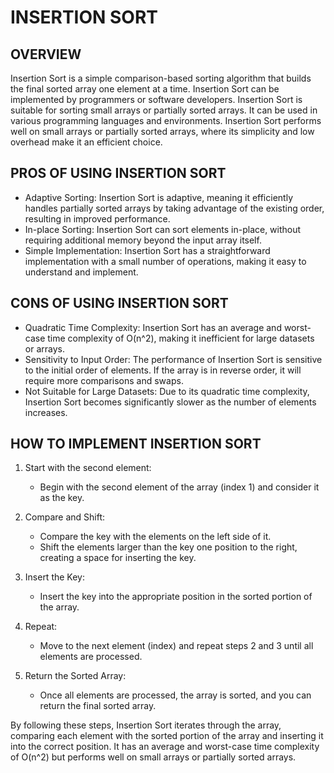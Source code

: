 # INSERTION SORT
## OVERVIEW

Insertion Sort is a simple comparison-based sorting algorithm that builds the final sorted array one element at a time. Insertion Sort can be implemented by programmers or software developers. Insertion Sort is suitable for sorting small arrays or partially sorted arrays. It can be used in various programming languages and environments. Insertion Sort performs well on small arrays or partially sorted arrays, where its simplicity and low overhead make it an efficient choice.

## PROS OF USING INSERTION SORT
- Adaptive Sorting: Insertion Sort is adaptive, meaning it efficiently handles partially sorted arrays by taking advantage of the existing order, resulting in improved performance.
- In-place Sorting: Insertion Sort can sort elements in-place, without requiring additional memory beyond the input array itself.
- Simple Implementation: Insertion Sort has a straightforward implementation with a small number of operations, making it easy to understand and implement.

## CONS OF USING INSERTION SORT
- Quadratic Time Complexity: Insertion Sort has an average and worst-case time complexity of O(n^2), making it inefficient for large datasets or arrays.
- Sensitivity to Input Order: The performance of Insertion Sort is sensitive to the initial order of elements. If the array is in reverse order, it will require more comparisons and swaps.
- Not Suitable for Large Datasets: Due to its quadratic time complexity, Insertion Sort becomes significantly slower as the number of elements increases.

## HOW TO IMPLEMENT INSERTION SORT

1. Start with the second element:
   - Begin with the second element of the array (index 1) and consider it as the key.

2. Compare and Shift:
   - Compare the key with the elements on the left side of it.
   - Shift the elements larger than the key one position to the right, creating a space for inserting the key.

3. Insert the Key:
   - Insert the key into the appropriate position in the sorted portion of the array.

4. Repeat:
   - Move to the next element (index) and repeat steps 2 and 3 until all elements are processed.

5. Return the Sorted Array:
   - Once all elements are processed, the array is sorted, and you can return the final sorted array.

By following these steps, Insertion Sort iterates through the array, comparing each element with the sorted portion of the array and inserting it into the correct position. It has an average and worst-case time complexity of O(n^2) but performs well on small arrays or partially sorted arrays.
